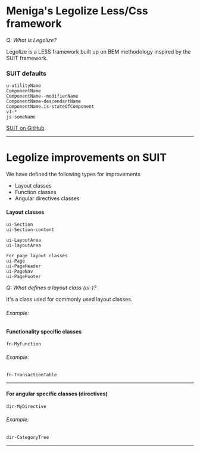 # Meniga's Legolize Less/Css framework

_Q: What is Legolize?_

Legolize is a LESS framework built up on BEM methodology inspired by the SUIT framework.


### SUIT defaults

	u-utilityName
	ComponentName
	ComponentName--modifierName
	ComponentName-descendantName
	ComponentName.is-stateOfComponent
	v1-*
	js-someName

[SUIT on GitHub](https://github.com/suitcss/suit/tree/master/doc)

---

# Legolize improvements on SUIT

We have defined the following types for improvements

* Layout classes
* Function classes
* Angular directives classes


#### Layout classes
	ui-Section
	ui-Section-content

	ui-LayoutArea
	ui-layoutArea

	For page layout classes
	ui-Page
	ui-PageHeader
	ui-PageNav
	ui-PageFooter

_Q: What defines a layout class (ui-)?_

It's a class used for commonly used layout classes.

###### Example:

#### Functionality specific classes

	fn-MyFunction

###### Example:

	fn-TransactionTable

---

#### For angular specific classes (directives)

	dir-MyDirective

###### Example:

	dir-CategoryTree

---

